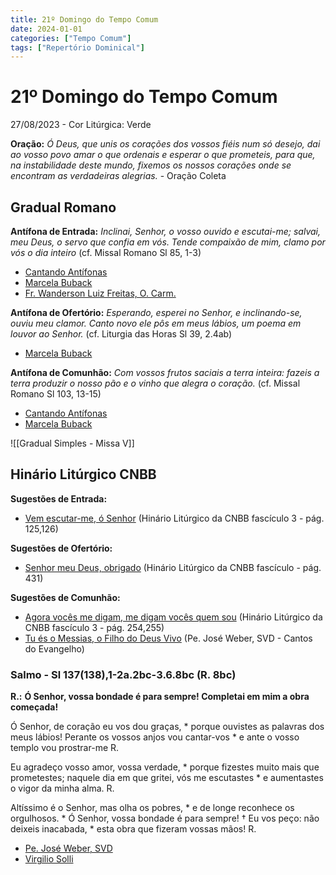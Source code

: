 ```yaml
---
title: 21º Domingo do Tempo Comum
date: 2024-01-01
categories: ["Tempo Comum"]
tags: ["Repertório Dominical"]
---
```

# 21º Domingo do Tempo Comum
27/08/2023 - Cor Litúrgica: Verde

**Oração:** *Ó Deus, que unis os corações dos vossos fiéis num só desejo, dai ao vosso povo amar o que ordenais e esperar o que prometeis, para que, na instabilidade deste mundo, fixemos os nossos corações onde se encontram as verdadeiras alegrias.* - Oração Coleta

## Gradual Romano
**Antífona de Entrada:** *Inclinai, Senhor, o vosso ouvido e escutai-me; salvai, meu Deus, o servo que confia em vós. Tende compaixão de mim, clamo por vós o dia inteiro* (cf. Missal Romano Sl 85, 1-3)
- [Cantando Antífonas](https://youtu.be/r9tglNWfcpw)
- [Marcela Buback](https://youtu.be/dvFV8aZ6EIs)
- [Fr. Wanderson Luiz Freitas, O. Carm.](https://youtu.be/RGcUJpy7VAE)

**Antífona de Ofertório:** *Esperando, esperei no Senhor, e inclinando-se, ouviu meu clamor. Canto novo ele pôs em meus lábios, um poema em louvor ao Senhor.* (cf. Liturgia das Horas Sl 39, 2.4ab)
- [Marcela Buback](https://youtu.be/2XblnGkvS7Q)

**Antífona de Comunhão:** *Com vossos frutos saciais a terra inteira: fazeis a terra produzir o nosso pão e o vinho que alegra o coração.* (cf. Missal Romano Sl 103, 13-15)
- [Cantando Antífonas](https://youtu.be/guPRlgukZmE)
- [Marcela Buback](https://youtu.be/DotZbccr4JM)

![[Gradual Simples - Missa V]]

## Hinário Litúrgico CNBB
**Sugestões de Entrada:** 
- [Vem escutar-me, ó Senhor](https://youtu.be/3hm0IZWYTJY?t=135)
  (Hinário Litúrgico da CNBB fascículo 3 - pág. 125,126)

**Sugestões de Ofertório:**
- [Senhor meu Deus, obrigado](https://youtu.be/UQnCiQSWrek)
  (Hinário Litúrgico da CNBB fascículo - pág. 431)

**Sugestões de Comunhão:**
- [Agora vocês me digam, me digam vocês quem sou](https://youtu.be/SPTB3IwQD_s)
  (Hinário Litúrgico da CNBB fascículo 3 - pág. 254,255)
- [Tu és o Messias, o Filho do Deus Vivo](https://youtu.be/ThYMJhxOKEU)
  (Pe. José Weber, SVD - Cantos do Evangelho)

### Salmo - Sl 137(138),1-2a.2bc-3.6.8bc (R. 8bc)

**R.:** **Ó Senhor, vossa bondade é para sempre! Completai em mim a obra começada!**

Ó Senhor, de coração eu vos dou graças, *
porque ouvistes as palavras dos meus lábios!
Perante os vossos anjos vou cantar-vos *
e ante o vosso templo vou prostrar-me R.

Eu agradeço vosso amor, vossa verdade, *
porque fizestes muito mais que prometestes;
naquele dia em que gritei, vós me escutastes *
e aumentastes o vigor da minha alma. R.

Altíssimo é o Senhor, mas olha os pobres, *
e de longe reconhece os orgulhosos. *
Ó Senhor, vossa bondade é para sempre! † 
Eu vos peço: não deixeis inacabada, *
esta obra que fizeram vossas mãos! R.

- [Pe. José Weber, SVD](https://youtu.be/R-LH0AZShf4)
- [Virgilio Solli](https://youtu.be/jFpLVIcw8KI)
